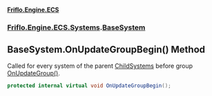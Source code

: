 #### [Friflo.Engine.ECS](index.md 'index')
### [Friflo.Engine.ECS.Systems](Friflo.Engine.ECS.Systems.md 'Friflo.Engine.ECS.Systems').[BaseSystem](BaseSystem.md 'Friflo.Engine.ECS.Systems.BaseSystem')

## BaseSystem.OnUpdateGroupBegin() Method

Called for every system of the parent [ChildSystems](SystemGroup.ChildSystems.md 'Friflo.Engine.ECS.Systems.SystemGroup.ChildSystems') before group [OnUpdateGroup()](SystemGroup.OnUpdateGroup().md 'Friflo.Engine.ECS.Systems.SystemGroup.OnUpdateGroup()').

```csharp
protected internal virtual void OnUpdateGroupBegin();
```
